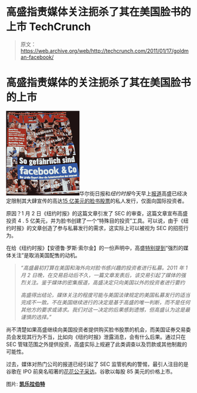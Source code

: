 # 高盛指责媒体关注扼杀了其在美国脸书的上市 TechCrunch

> 原文：<https://web.archive.org/web/http://techcrunch.com/2011/01/17/goldman-facebook/>

# 高盛指责媒体的关注扼杀了其在美国脸书的上市

![](img/9bf0cbd9a9370782a761938dcca06aca.png)华尔街日报和*纽约时报*今天早上[报道](https://web.archive.org/web/20230203014153/http://www.techmeme.com/110117/p30#a110117p30)高盛已经决定限制其大肆宣传的高达[15 亿美元的脸书股票](https://web.archive.org/web/20230203014153/https://techcrunch.com/2011/01/02/facebook-50-billion/)的私人发行，仅面向国际投资者。

原因？1 月 2 日《纽约时报》的这篇文章引发了 SEC 的审查，这篇文章宣布高盛投资 4 . 5 亿美元，并为脸书创建了一个“特殊目的投资”工具。可以说，由于《纽约时报》的文章创造了参与私募发行的需求，这实际上可以被视为 SEC 的招揽行为。

在给《纽约时报》【安德鲁·罗斯·索尔金】的一份声明中，高盛[特别提到](https://web.archive.org/web/20230203014153/http://dealbook.nytimes.com/2011/01/17/goldman-limits-facebook-investment-to-foreign-clients/?emc=da)“强烈的媒体关注”是取消美国配售的动机。

> *“高盛最初打算在美国和海外向对脸书感兴趣的投资者进行私募。2011 年 1 月 2 日晚，在交易启动后不久，一篇文章发表后，该交易引起了媒体的强烈关注。鉴于媒体的密集报道，高盛决定只向美国以外的投资者进行要约*
> 
> *高盛得出结论，媒体关注的程度可能与美国法律规定的美国私募发行的适当完成不一致。不在美国继续进行的决定是基于高盛的唯一判断，而不是任何其他方的要求或请求。我们对这一决定的后果感到遗憾，但高盛认为这是最谨慎的选择。”*

尚不清楚如果高盛继续向美国投资者提供购买脸书股票的机会，而美国证券交易委员会发现其行为不当，比如向《纽约时报》泄露消息，会有什么后果。通过只在 SEC 管辖范围之外提供投资，高盛实际上规避了此类调查以及罚款或其他制裁的可能性。

过去，媒体对热门公司的报道已经引起了 SEC 监管机构的警惕，最引人注目的是谷歌在 IPO 前臭名昭著的[花花公子采访](https://web.archive.org/web/20230203014153/http://news.cnet.com/Google-says-Playboy-article-could-be-costly/2100-1030_3-5308657.html)。谷歌以每股 85 美元的价格上市。

图片: **[凯乐拉伯特](https://web.archive.org/web/20230203014153/http://www.flickr.com/photos/kellerabteil/)**